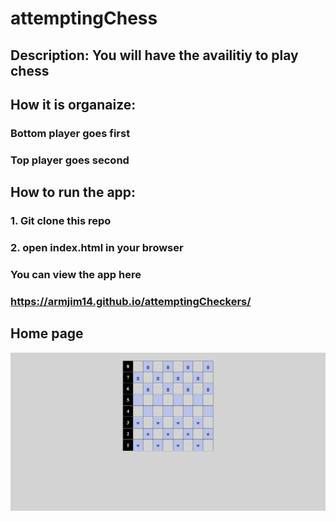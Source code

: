 # attemptingChess

## Description: You will have the availitiy to play chess

## How it is organaize:
### Bottom player goes first
### Top player goes second

## How to run the app:
### 1. Git clone this repo
### 2. open index.html in your browser

### You can view the app here
### https://armjim14.github.io/attemptingCheckers/

## Home page
![home Page Image](Homepage.png)
